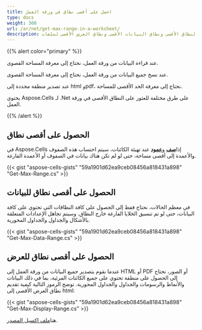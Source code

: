 ```yaml
---
title: احصل على أقصى نطاق في ورقة العمل
type: docs
weight: 360
url: /ar/net/get-max-range-in-a-worksheet/
description: توضح هذه المقالة كيفية الحصول على النطاق الأقصى ونطاق البيانات الأقصى ونطاق العرض الأقصى لملفات Excel باستخدام Aspose.Cells لمكتبة .Net.
---
```

{{% alert color="primary" %}} 

عند قراءة البيانات من ورقة العمل، نحتاج إلى معرفة المساحة القصوى.

عند نسخ جميع البيانات من ورقة العمل، نحتاج إلى معرفة المساحة القصوى.

عند تصدير منطقة محددة إلى html وpdf، نحتاج إلى معرفة الحد الأقصى للمساحة.

 يحتوي Aspose.Cells لـ .Net على طرق مختلفة للعثور على النطاق الأقصى في ورقة العمل.


{{% /alert %}} 



##  **الحصول على أقصى نطاق**
 في Aspose.Cells إذا[**صف**](https://reference.aspose.com/cells/net/aspose.cells/row) و[**عمود**](https://reference.aspose.com/cells/net/aspose.cells/column) عند تهيئة الكائنات، سيتم احتساب هذه الصفوف والأعمدة إلى أقصى مساحة، حتى لو لم تكن هناك بيانات في الصفوف أو الأعمدة الفارغة.

{{< gist "aspose-cells-gists" "59a1901d62ea9ceb08456a818431a898" "Get-Max-Range.cs" >}}

##  **الحصول على أقصى نطاق للبيانات**
في معظم الحالات، نحتاج فقط إلى الحصول على كافة النطاقات التي تحتوي على كافة البيانات، حتى لو تم تنسيق الخلايا الفارغة خارج النطاق.
وسيتم تجاهل الإعدادات المتعلقة بالأشكال والجداول والجداول المحورية.

{{< gist "aspose-cells-gists" "59a1901d62ea9ceb08456a818431a898" "Get-Max-Data-Range.cs" >}}

##  **الحصول على أقصى نطاق للعرض**
عندما نقوم بتصدير جميع البيانات من ورقة العمل إلى HTML أو PDF أو الصور، نحتاج إلى الحصول على منطقة تحتوي على جميع الكائنات المرئية، بما في ذلك البيانات والأنماط والرسومات والجداول والجداول المحورية.
توضح الرموز التالية كيفية تقديم نطاق العرض الأقصى إلى html:

{{< gist "aspose-cells-gists" "59a1901d62ea9ceb08456a818431a898" "Get-Max-Display-Range.cs" >}}

 هنا[ملف اكسيل المصدر](Book1.xlsx).
